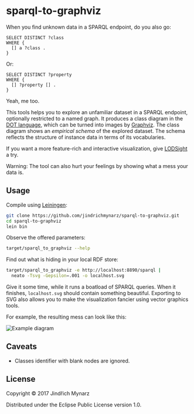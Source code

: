 # sparql-to-graphviz

When you find unknown data in a SPARQL endpoint, do you also go:

```sparql
SELECT DISTINCT ?class
WHERE {
  [] a ?class .
}
```

Or:

```sparql
SELECT DISTINCT ?property
WHERE {
  [] ?property [] .
}
```

Yeah, me too.

This tools helps you to explore an unfamiliar dataset in a SPARQL endpoint, optionally restricted to a named graph. It produces a class diagram in the [DOT language](http://www.graphviz.org/doc/info/lang.html), which can be turned into images by [Graphviz](http://www.graphviz.org). The class diagram shows an *empirical schema* of the explored dataset. The schema reflects the structure of instance data in terms of its vocabularies. 

If you want a more feature-rich and interactive visualization, give [LODSight](http://lod2-dev.vse.cz/lodsight-v2) a try.

Warning: The tool can also hurt your feelings by showing what a mess your data is. 

## Usage

Compile using [Leiningen](http://leiningen.org): 

```sh
git clone https://github.com/jindrichmynarz/sparql-to-graphviz.git
cd sparql-to-graphviz
lein bin
```

Observe the offered parameters:

```sh
target/sparql_to_graphviz --help
```

Find out what is hiding in your local RDF store:

```sh
target/sparql_to_graphviz -e http://localhost:8890/sparql |
  neato -Tsvg -Gepsilon=.001 -o localhost.svg
```

Give it some time, while it runs a boatload of SPARQL queries. When it finishes, `localhost.svg` should contain something beautiful. Exporting to SVG also allows you to make the visualization fancier using vector graphics tools.

For example, the resulting mess can look like this:

![Example diagram](https://github.com/jindrichmynarz/sparql-to-graphviz/blob/master/resources/vvz.png)

## Caveats

* Classes identifier with blank nodes are ignored.

## License

Copyright © 2017 Jindřich Mynarz

Distributed under the Eclipse Public License version 1.0.
